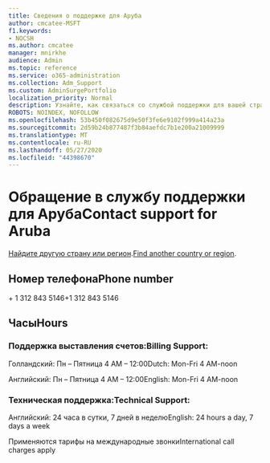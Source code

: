 ```yaml
---
title: Сведения о поддержке для Аруба
author: cmcatee-MSFT
f1.keywords:
- NOCSH
ms.author: cmcatee
manager: mnirkhe
audience: Admin
ms.topic: reference
ms.service: o365-administration
ms.collection: Adm_Support
ms.custom: AdminSurgePortfolio
localization_priority: Normal
description: Узнайте, как связаться со службой поддержки для вашей страны или региона.
ROBOTS: NOINDEX, NOFOLLOW
ms.openlocfilehash: 53b450f082675d9e50f3fe6e9102f999a414a23a
ms.sourcegitcommit: 2d59b24b877487f3b84aefdc7b1e200a21009999
ms.translationtype: MT
ms.contentlocale: ru-RU
ms.lasthandoff: 05/27/2020
ms.locfileid: "44398670"
---
```

# <a name="contact-support-for-aruba"></a><span data-ttu-id="bcc4b-103">Обращение в службу поддержки для Аруба</span><span class="sxs-lookup"><span data-stu-id="bcc4b-103">Contact support for Aruba</span></span>

<span data-ttu-id="bcc4b-104">[Найдите другую страну или регион](../contact-support-for-business-products.md).</span><span class="sxs-lookup"><span data-stu-id="bcc4b-104">[Find another country or region](../contact-support-for-business-products.md).</span></span>

## <a name="phone-number"></a><span data-ttu-id="bcc4b-105">Номер телефона</span><span class="sxs-lookup"><span data-stu-id="bcc4b-105">Phone number</span></span>
<span data-ttu-id="bcc4b-106">+ 1 312 843 5146</span><span class="sxs-lookup"><span data-stu-id="bcc4b-106">+1 312 843 5146</span></span>

## <a name="hours"></a><span data-ttu-id="bcc4b-107">Часы</span><span class="sxs-lookup"><span data-stu-id="bcc4b-107">Hours</span></span>
### <a name="billing-support"></a><span data-ttu-id="bcc4b-108">Поддержка выставления счетов:</span><span class="sxs-lookup"><span data-stu-id="bcc4b-108">Billing Support:</span></span>

<span data-ttu-id="bcc4b-109">Голландский: Пн – Пятница 4 AM – 12:00</span><span class="sxs-lookup"><span data-stu-id="bcc4b-109">Dutch: Mon-Fri 4 AM-noon</span></span>

<span data-ttu-id="bcc4b-110">Английский: Пн – Пятница 4 AM – 12:00</span><span class="sxs-lookup"><span data-stu-id="bcc4b-110">English: Mon-Fri 4 AM-noon</span></span>

### <a name="technical-support"></a><span data-ttu-id="bcc4b-111">Техническая поддержка:</span><span class="sxs-lookup"><span data-stu-id="bcc4b-111">Technical Support:</span></span>

<span data-ttu-id="bcc4b-112">Английский: 24 часа в сутки, 7 дней в неделю</span><span class="sxs-lookup"><span data-stu-id="bcc4b-112">English: 24 hours a day, 7 days a week</span></span>

<span data-ttu-id="bcc4b-113">Применяются тарифы на международные звонки</span><span class="sxs-lookup"><span data-stu-id="bcc4b-113">International call charges apply</span></span>
